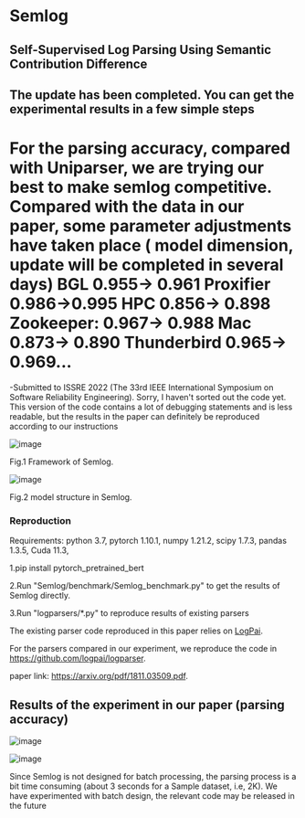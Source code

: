 # Semlog
## Self-Supervised Log Parsing Using Semantic Contribution Difference
## The update has been completed. You can get the experimental results in a few simple steps
# For the parsing accuracy, compared with Uniparser, we are trying our best to make semlog competitive. Compared with the data in our paper, some parameter adjustments have taken place ( model dimension, update will be completed in several days) BGL 0.955→ 0.961  Proxifier 0.986→0.995 HPC 0.856→ 0.898  Zookeeper: 0.967→ 0.988 Mac 0.873→ 0.890 Thunderbird 0.965→ 0.969...


-Submitted to ISSRE 2022 (The 33rd IEEE International Symposium on Software Reliability Engineering).
Sorry, I haven't sorted out the code yet. This version of the code contains a lot of debugging statements and is less readable, but the results in the paper can definitely be reproduced according to our instructions


![image](https://user-images.githubusercontent.com/84389256/171174096-9937a1f6-e41d-4e84-af17-989db07c9399.png)

Fig.1 Framework of Semlog.

![image](https://user-images.githubusercontent.com/84389256/171174308-c95e6d64-1a3f-42ed-a4a4-e3ad47076311.png)

Fig.2 model structure in Semlog.

### Reproduction
Requirements: python 3.7, pytorch 1.10.1, numpy 1.21.2, scipy 1.7.3, pandas 1.3.5, Cuda 11.3,

1.pip install pytorch_pretrained_bert

2.Run "Semlog/benchmark/Semlog_benchmark.py" to get the results of Semlog directly.

3.Run "logparsers/*.py" to reproduce results of existing parsers

The existing parser code reproduced in this paper relies on [LogPai](https://github.com/logpai).

For the parsers compared in our experiment, we reproduce the code in https://github.com/logpai/logparser.

paper link: https://arxiv.org/pdf/1811.03509.pdf.

## Results of the experiment in our paper (parsing accuracy)

![image](https://user-images.githubusercontent.com/84389256/171177568-d01f11cc-9c71-462b-a798-d5ad42dd0039.png)

![image](https://user-images.githubusercontent.com/84389256/171178704-0246cacf-de8e-4d11-8b49-a9759f005ed3.png)

Since Semlog is not designed for batch processing, the parsing process is a bit time consuming (about 3 seconds for a Sample dataset, i.e, 2K).
We have experimented with batch design, the relevant code may be released in the future
